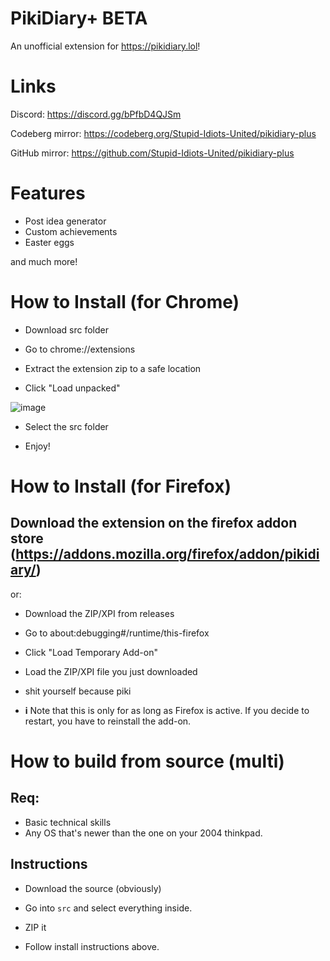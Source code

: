 # PikiDiary+ BETA 
An unofficial extension for https://pikidiary.lol!
# Links

Discord: https://discord.gg/bPfbD4QJSm

Codeberg mirror: https://codeberg.org/Stupid-Idiots-United/pikidiary-plus

GitHub mirror: https://github.com/Stupid-Idiots-United/pikidiary-plus
# Features
- Post idea generator
- Custom achievements
- Easter eggs
  
and much more!
# How to Install (for Chrome)
- Download src folder

- Go to chrome://extensions

- Extract the extension zip to a safe location

- Click "Load unpacked"

![image](https://github.com/user-attachments/assets/21ce1512-68a2-4f82-9a9e-741147101c5b)

- Select the src folder

- Enjoy!

# How to Install (for Firefox)

## Download the extension on the firefox addon store (https://addons.mozilla.org/firefox/addon/pikidiary/)

or:

- Download the ZIP/XPI from releases

- Go to about:debugging#/runtime/this-firefox

- Click "Load Temporary Add-on"

- Load the ZIP/XPI file you just downloaded

- shit yourself because piki

- **i** Note that this is only for as long as Firefox is active. If you decide to restart, you have to reinstall the add-on.

# How to build from source (multi)

## Req:
- Basic technical skills
- Any OS that's newer than the one on your 2004 thinkpad.

## Instructions

- Download the source (obviously)

- Go into `src` and select everything inside.

- ZIP it

- Follow install instructions above.
